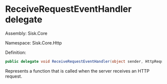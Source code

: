 <!--

Copyrights 2023 Sisk Framework - CypherPotato
Published under MIT license

!!! DO NOT EDIT THIS FILE !!!
This file was generated by a tool in the Sisk package. To edit the information in this documentation,
edit the XML documentation present in the Sisk source code.

-->

# ReceiveRequestEventHandler delegate
Assembly: Sisk.Core

Namespace: Sisk.Core.Http

Definition:

```cs
public delegate void ReceiveRequestEventHandler(object sender, HttpRequest request);
```

Represents a function that is called when the server receives an HTTP request.

